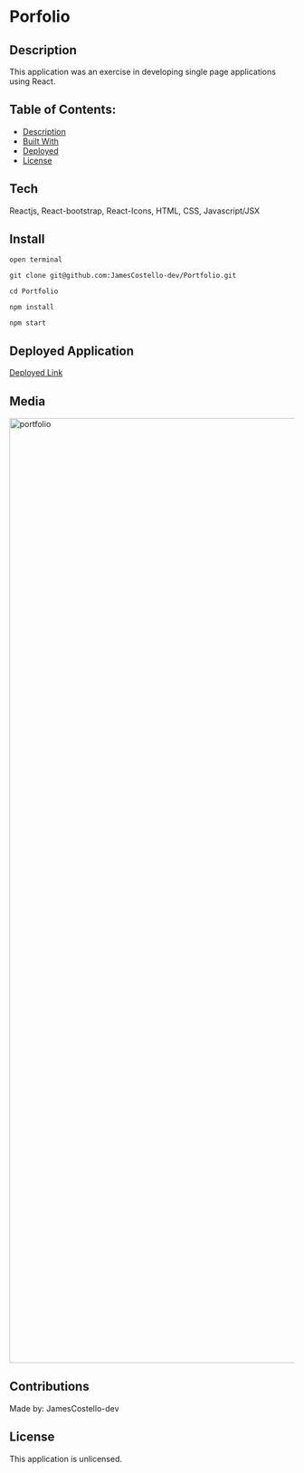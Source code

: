 # Porfolio

## Description

This application was an exercise in developing single page applications using React.

## Table of Contents:

- [Description](#description)
- [Built With](#built-with)
- [Deployed](#repository)
- [License](#license)

## Tech

Reactjs, React-bootstrap, React-Icons, HTML, CSS, Javascript/JSX

## Install

`open terminal`

`git clone git@github.com:JamesCostello-dev/Portfolio.git`

`cd Portfolio`

`npm install`

`npm start`


## Deployed Application

[Deployed Link](https://jamescostello-dev.github.io/Portfolio/)

## Media

<img width="1671" alt="portfolio" src="https://user-images.githubusercontent.com/28774706/109449296-4d957e00-7a05-11eb-8d8a-42e25f6ffd76.png">

## Contributions

Made by: JamesCostello-dev

## License

This application is unlicensed.
